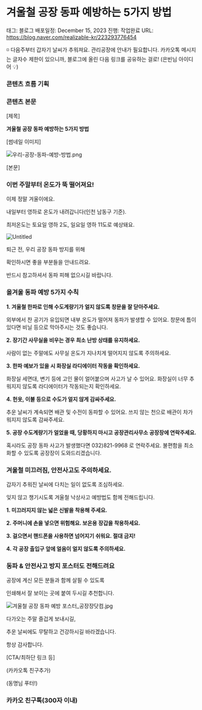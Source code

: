 # 겨울철 공장 동파 예방하는 5가지 방법

태그: 블로그
배포일정: December 15, 2023
진행: 작업완료
URL: https://blog.naver.com/realizable-kr/223293776454

<aside>
◽ 다음주부터 갑자기 날씨가 추워져요. 관리공장에 안내가 필요합니다. 카카오톡 메시지는 글자수 제한이 있으니까, 블로그에 올린 다음 링크를 공유하는 걸로!
(은빈님 아이디어 💡)

</aside>

### 콘텐츠 흐름 기획

### 콘텐츠 본문

[제목]

**겨울철 공장 동파 예방하는 5가지 방법**

[썸네일 이미지]

![우리-공장-동파-예방-방법.png](%25E1%2584%258B%25E1%2585%25AE%25E1%2584%2585%25E1%2585%25B5-%25E1%2584%2580%25E1%2585%25A9%25E1%2586%25BC%25E1%2584%258C%25E1%2585%25A1%25E1%2586%25BC-%25E1%2584%2583%25E1%2585%25A9%25E1%2586%25BC%25E1%2584%2591%25E1%2585%25A1-%25E1%2584%258B%25E1%2585%25A8%25E1%2584%2587%25E1%2585%25A1%25E1%2586%25BC-%25E1%2584%2587%25E1%2585%25A1%25E1%2586%25BC%25E1%2584%2587%25E1%2585%25A5%25E1%2586%25B8.png)

[본문]

### 이번 주말부터 온도가 뚝 떨어져요!

이제 정말 겨울이에요.

내일부터 영하로 온도가 내려갑니다(인천 남동구 기준).

최저온도는 토요일 영하 2도, 일요일 영하 11도로 예상돼요.

![Untitled](Untitled%20132.png)

퇴근 전, 우리 공장 동파 방지를 위해

확인하시면 좋을 부분들을 안내드려요.

반드시 참고하셔서 동파 피해 없으시길 바랍니다.

### 올겨울 동파 예방 5가지 수칙

**1. 겨울철 한파로 인해 수도계량기가 얼지 않도록 창문을 잘 닫아주세요.**

외부에서 찬 공기가 유입되면 내부 온도가 떨어져 동파가 발생할 수 있어요. 창문에 틈이 있다면 비닐 등으로 막아주시는 것도 좋습니다.

**2. 장기간 사무실을 비우는 경우 최소 난방 상태를 유지하세요.**

사람이 없는 주말에도 사무실 온도가 지나치게 떨어지지 않도록 주의하세요.

**3. 한파 예보가 있을 시 화장실 라디에이터 작동을 확인하세요.**

화장실 세면대, 변기 등에 고인 물이 얼어붙으며 사고가 날 수 있어요. 화장실이 너무 추워지지 않도록 라디에이터가 작동되는지 확인하세요.

**4. 헌옷, 이불 등으로 수도가 얼지 않게 감싸주세요.**

추운 날씨가 계속되면 배관 및 수전이 동파할 수 있어요. 쓰지 않는 천으로 배관이 차가워지지 않도록 감싸주세요.

**5. 공장 수도계량기가 얼었을 때, 당황하지 마시고 공장관리사무소 공장장에 연락주세요.**

혹시라도 공장 동파 사고가 발생했다면 032)821-9968 로 연락주세요. 불편함을 최소화할 수 있도록 공장장이 도와드리겠습니다.

### 겨울철 미끄러짐, 안전사고도 주의하세요.

갑자기 추워진 날씨에 다치는 일이 없도록 조심하세요.

잊지 않고 챙기시도록 겨울철 낙상사고 예방법도 함께 전해드립니다.

**1. 미끄러지지 않는 넓은 신발을 착용해 주세요.**

**2. 주머니에 손을 넣으면 위험해요. 보온용 장갑을 착용하세요.**

**3. 걸으면서 핸드폰을 사용하면 넘어지기 쉬워요. 절대 금지!**

**4. 각 공장 출입구 앞에 얼음이 얼지 않도록 주의하세요.**

### 동파 & 안전사고 방지 포스터도 전해드려요

공장에 계신 모든 분들과 함께 살필 수 있도록

인쇄해서 잘 보이는 곳에 붙여 두시길 추천합니다.

![겨울철 공장 동파 예방 포스터_공장장닷컴.jpg](%25E1%2584%2580%25E1%2585%25A7%25E1%2584%258B%25E1%2585%25AE%25E1%2586%25AF%25E1%2584%258E%25E1%2585%25A5%25E1%2586%25AF_%25E1%2584%2580%25E1%2585%25A9%25E1%2586%25BC%25E1%2584%258C%25E1%2585%25A1%25E1%2586%25BC_%25E1%2584%2583%25E1%2585%25A9%25E1%2586%25BC%25E1%2584%2591%25E1%2585%25A1_%25E1%2584%258B%25E1%2585%25A8%25E1%2584%2587%25E1%2585%25A1%25E1%2586%25BC_%25E1%2584%2591%25E1%2585%25A9%25E1%2584%2589%25E1%2585%25B3%25E1%2584%2590%25E1%2585%25A5_%25E1%2584%2580%25E1%2585%25A9%25E1%2586%25BC%25E1%2584%258C%25E1%2585%25A1%25E1%2586%25BC%25E1%2584%258C%25E1%2585%25A1%25E1%2586%25BC%25E1%2584%2583%25E1%2585%25A1%25E1%2586%25BA%25E1%2584%258F%25E1%2585%25A5%25E1%2586%25B7.jpg)

다가오는 주말 즐겁게 보내시길,

추운 날씨에도 무탈하고 건강하시길 바라겠습니다.

항상 감사합니다.

[CTA/최하단 링크 등]

(카카오톡 친구추가)

(동명님 푸터!)

### 카카오 친구톡(300자 이내)